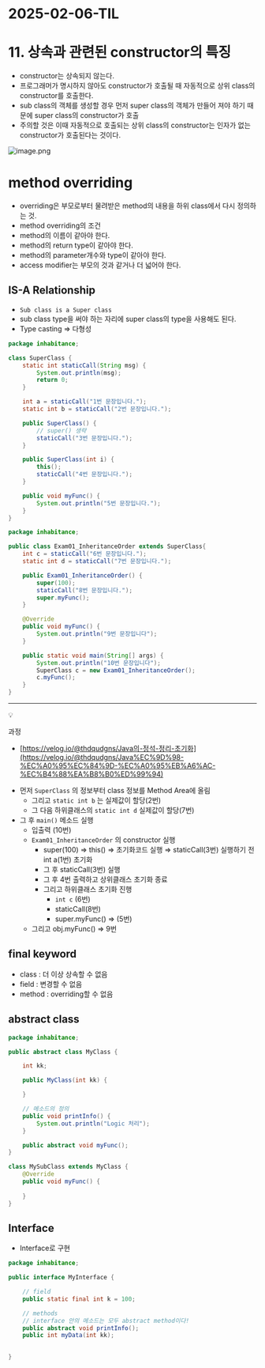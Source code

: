 # 2025-02-06-TIL

# 11. **상속과 관련된 constructor의 특징**

- constructor는 상속되지 않는다.
- 프로그래머가 명시하지 않아도 constructor가 호출될 때 자동적으로 상위 class의 constructor를 호출한다.
- sub class의 객체를 생성할 경우 먼저 super class의 객체가 만들어 져야 하기 때문에 super class의 constructor가 호출
- 주의할 것은 이때 자동적으로 호출되는 상위 class의 constructor는 인자가 없는 constructor가 호출된다는 것이다.

![image.png](attachment:8dc7f086-fe54-4d33-9304-613f4c5d41a8:image.png)

# **method overriding**

- overriding은 부모로부터 물려받은 method의 내용을 하위 class에서 다시 정의하는 것.
- method overriding의 조건
- method의 이름이 같아야 한다.
- method의 return type이 같아야 한다.
- method의 parameter개수와 type이 같아야 한다.
- access modifier는 부모의 것과 같거나 더 넓어야 한다.

## IS-A Relationship

- `Sub class is a Super class`
- sub class type을 써야 하는 자리에 super class의 type을 사용해도 된다.
- Type casting ⇒ 다형성

```java
package inhabitance;

class SuperClass {
    static int staticCall(String msg) {
        System.out.println(msg);
        return 0;
    }

    int a = staticCall("1번 문장입니다.");
    static int b = staticCall("2번 문장입니다.");

    public SuperClass() {
        // super() 생략
        staticCall("3번 문장입니다.");
    }

    public SuperClass(int i) {
        this();
        staticCall("4번 문장입니다.");
    }

    public void myFunc() {
        System.out.println("5번 문장입니다.");
    }
}

```

```java
package inhabitance;

public class Exam01_InheritanceOrder extends SuperClass{
    int c = staticCall("6번 문장입니다.");
    static int d = staticCall("7번 문장입니다.");

    public Exam01_InheritanceOrder() {
        super(100);
        staticCall("8번 문장입니다.");
        super.myFunc();
    }

    @Override
    public void myFunc() {
        System.out.println("9번 문장입니다");
    }

    public static void main(String[] args) {
        System.out.println("10번 문장입니다");
        SuperClass c = new Exam01_InheritanceOrder();
        c.myFunc();
    }
}

```

---

<aside>
💡

과정

- [https://velog.io/@thdqudgns/Java의-정석-정리-초기화](https://velog.io/@thdqudgns/Java%EC%9D%98-%EC%A0%95%EC%84%9D-%EC%A0%95%EB%A6%AC-%EC%B4%88%EA%B8%B0%ED%99%94)
</aside>

- 먼저 `SuperClass` 의 정보부터 class 정보를 Method Area에 올림
    - 그리고 `static int b` 는 실제값이 할당(2번)
    - 그 다음 하위클래스의 `static int d` 실제값이 할당(7번)
- 그 후 `main()` 메소드 실행
    - 입출력 (10번)
    - `Exam01_InheritanceOrder` 의 constructor 실행
        - super(100) ⇒ this() ⇒ 초기화코드 실행 ⇒ staticCall(3번) 실행하기 전 int a(1번) 초기화
        - 그 후 staticCall(3번) 실행
        - 그 후 4번 출력하고 상위클래스 초기화 종료
        - 그리고 하위클래스 초기화 진행
            - `int c` (6번)
            - staticCall(8번)
            - super.myFunc() ⇒ (5번)
    - 그리고 obj.myFunc() ⇒ 9번

## final keyword

- class : 더 이상 상속할 수 없음
- field : 변경할 수 없음
- method : overriding할 수 없음

## abstract class

```java
package inhabitance;

public abstract class MyClass {

    int kk;

    public MyClass(int kk) {

    }

    // 메소드의 정의
    public void printInfo() {
        System.out.println("Logic 처리");
    }

    public abstract void myFunc();
}

class MySubClass extends MyClass {
    @Override
    public void myFunc() {
        
    }
}
```

## Interface

- Interface로 구현

```java
package inhabitance;

public interface MyInterface {

    // field
    public static final int k = 100;

    // methods
    // interface 안의 메소드는 모두 abstract method이다!
    public abstract void printInfo();
    public int myData(int kk);

    
}

```
